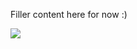 Filler content here for now :) 


<a href="https://www.gitbook.com/preview?utm_source=gitbook_readme_badge&utm_medium=organic&utm_campaign=preview_documentation&utm_content=link">
    <img
        src="https://img.shields.io/static/v1?message=Documented%20on%20GitBook&logo=gitbook&logoColor=ffffff&label=%20&labelColor=5c5c5c&color=3F89A1"
    />
</a>
